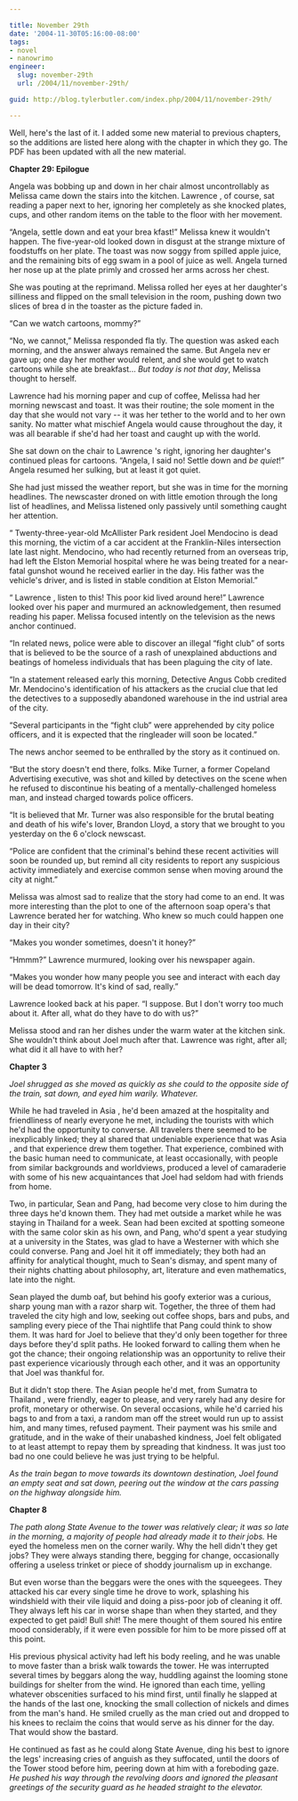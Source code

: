 ```yaml
---

title: November 29th
date: '2004-11-30T05:16:00-08:00'
tags:
- novel
- nanowrimo
engineer:
  slug: november-29th
  url: /2004/11/november-29th/

guid: http://blog.tylerbutler.com/index.php/2004/11/november-29th/

---
```


Well, here's the last of it. I added some new material to previous chapters,
so the additions are listed here along with the chapter in which they go. The
PDF has been updated with all the new material.

**Chapter 29: Epilogue**

Angela was bobbing up and down in her chair almost uncontrollably as Melissa
came down the stairs into the kitchen. Lawrence , of course, sat reading a
paper next to her, ignoring her completely as she knocked plates, cups, and
other random items on the table to the floor with her movement.

“Angela, settle down and eat your brea kfast!” Melissa knew it wouldn't
happen. The five-year-old looked down in disgust at the strange mixture of
foodstuffs on her plate. The toast was now soggy from spilled apple juice, and
the remaining bits of egg swam in a pool of juice as well. Angela turned her
nose up at the plate primly and crossed her arms across her chest.

She was pouting at the reprimand. Melissa rolled her eyes at her daughter's
silliness and flipped on the small television in the room, pushing down two
slices of brea d in the toaster as the picture faded in.

“Can we watch cartoons, mommy?”

“No, we cannot,” Melissa responded fla tly. The question was asked each
morning, and the answer always remained the same. But Angela nev er gave up;
one day her mother would relent, and she would get to watch cartoons while she
ate breakfast... _But today is not that day_, Melissa thought to herself.

Lawrence had his morning paper and cup of coffee, Melissa had her morning
newscast and toast. It was their routine; the sole moment in the day that she
would not vary -- it was her tether to the world and to her own sanity. No
matter what mischief Angela would cause throughout the day, it was all
bearable if she'd had her toast and caught up with the world.

She sat down on the chair to Lawrence 's right, ignoring her daughter's
continued pleas for cartoons. “Angela, I said no! Settle down and _be quiet_!” 
Angela resumed her sulking, but at least it got quiet.

She had just missed the weather report, but she was in time for the morning
headlines. The newscaster droned on with little emotion through the long list
of headlines, and Melissa listened only passively until something caught her
attention.

“ Twenty-three-year-old McAllister Park resident Joel Mendocino is dead this
morning, the victim of a car accident at the Franklin-Niles intersection late
last night. Mendocino, who had recently returned from an overseas trip, had
left the Elston Memorial hospital where he was being treated for a near-fatal
gunshot wound he received earlier in the day. His father was the vehicle's
driver, and is listed in stable condition at Elston Memorial.”

“ Lawrence , listen to this! This poor kid lived around here!” Lawrence
looked over his paper and murmured an acknowledgement, then resumed reading
his paper. Melissa focused intently on the television as the news anchor
continued.

“In related news, police were able to discover an illegal “fight club” of
sorts that is believed to be the source of a rash of unexplained abductions
and beatings of homeless individuals that has been plaguing the city of late.

“In a statement released early this morning, Detective Angus Cobb credited
Mr. Mendocino's identification of his attackers as the crucial clue that led
the detectives to a supposedly abandoned warehouse in the ind ustrial area of
the city.

“Several participants in the “fight club” were apprehended by city police
officers, and it is expected that the ringleader will soon be located.”

The news anchor seemed to be enthralled by the story as it continued on.

“But the story doesn't end there, folks. Mike Turner, a former Copeland
Advertising executive, was shot and killed by detectives on the scene when he
refused to discontinue his beating of a mentally-challenged homeless man, and
instead charged towards police officers.

“It is believed that Mr. Turner was also responsible for the brutal beating
and death of his wife's lover, Brandon Lloyd, a story that we brought to you
yesterday on the 6 o'clock newscast.

“Police are confident that the criminal's behind these recent activities
will soon be rounded up, but remind all city residents to report any
suspicious activity immediately and exercise common sense when moving around
the city at night.”

Melissa was almost sad to realize that the story had come to an end. It was
more interesting than the plot to one of the afternoon soap opera's that
Lawrence berated her for watching. Who knew so much could happen one day in
their city?

“Makes you wonder sometimes, doesn't it honey?”

“Hmmm?” Lawrence murmured, looking over his newspaper again.

“Makes you wonder how many people you see and interact with each day will be
dead tomorrow. It's kind of sad, really.”

Lawrence looked back at his paper. “I suppose. But I don't worry too much
about it. After all, what do they have to do with us?”

Melissa stood and ran her dishes under the warm water at the kitchen sink.
She wouldn't think about Joel much after that. Lawrence was right, after all;
what did it all have to with her?

**Chapter 3**

_Joel shrugged as she moved as quickly as she could to the opposite side of
the train, sat down, and eyed him warily. Whatever._

While he had traveled in Asia , he'd been amazed at the hospitality and
friendliness of nearly everyone he met, including the tourists with which he'd
had the opportunity to converse. All travelers there seemed to be inexplicably
linked; they al shared that undeniable experience that was Asia , and that
experience drew them together. That experience, combined with the basic human
need to communicate, at least occasionally, with people from similar
backgrounds and worldviews, produced a level of camaraderie with some of his
new acquaintances that Joel had seldom had with friends from home.

Two, in particular, Sean and Pang, had become very close to him during the
three days he'd known them. They had met outside a market while he was staying
in Thailand for a week. Sean had been excited at spotting someone with the
same color skin as his own, and Pang, who'd spent a year studying at a
university in the States, was glad to have a Westerner with which she could
converse. Pang and Joel hit it off immediately; they both had an affinity for
analytical thought, much to Sean's dismay, and spent many of their nights
chatting about philosophy, art, literature and even mathematics, late into the
night.

Sean played the dumb oaf, but behind his goofy exterior was a curious, sharp
young man with a razor sharp wit. Together, the three of them had traveled the
city high and low, seeking out coffee shops, bars and pubs, and sampling every
piece of the Thai nightlife that Pang could think to show them. It was hard
for Joel to believe that they'd only been together for three days before
they'd split paths. He looked forward to calling them when he got the chance;
their ongoing relationship was an opportunity to relive their past experience
vicariously through each other, and it was an opportunity that Joel was
thankful for.

But it didn't stop there. The Asian people he'd met, from Sumatra to
Thailand , were friendly, eager to please, and very rarely had any desire for
profit, monetary or otherwise. On several occasions, while he'd carried his
bags to and from a taxi, a random man off the street would run up to assist
him, and many times, refused payment. Their payment was his smile and
gratitude, and in the wake of their unabashed kindness, Joel felt obligated to
at least attempt to repay them by spreading that kindness. It was just too bad
no one could believe he was just trying to be helpful.

_As the train began to move towards its downtown destination, Joel found an
empty seat and sat down, peering out the window at the cars passing on the
highway alongside him._

**Chapter 8**

_The path along State Avenue to the tower was relatively clear; it was so
late in the morning, a majority of people had already made it to their jobs._
He eyed the homeless men on the corner warily. Why the hell didn't they get
jobs? They were always standing there, begging for change, occasionally
offering a useless trinket or piece of shoddy journalism up in exchange.

But even worse than the beggars were the ones with the squeegees. They
attacked his car every single time he drove to work, splashing his windshield
with their vile liquid and doing a piss-poor job of cleaning it off. They
always left his car in worse shape than when they started, and they expected
to get paid! Bull _shit_! The mere thought of them soured his entire mood
considerably, if it were even possible for him to be more pissed off at this
point.

His previous physical activity had left his body reeling, and he was unable
to move faster than a brisk walk towards the tower. He was interrupted several
times by beggars along the way, huddling against the looming stone buildings
for shelter from the wind. He ignored than each time, yelling whatever
obscenities surfaced to his mind first, until finally he slapped at the hands
of the last one, knocking the small collection of nickels and dimes from the
man's hand. He smiled cruelly as the man cried out and dropped to his knees to
reclaim the coins that would serve as his dinner for the day. That would show
the bastard.

He continued as fast as he could along State Avenue, ding his best to ignore
the legs' increasing cries of anguish as they suffocated, until the doors of
the Tower stood before him, peering down at him with a foreboding gaze. _He
pushed his way through the revolving doors and ignored the pleasant greetings
of the security guard as he headed straight to the elevator._
